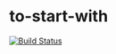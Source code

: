 # to-start-with
[![Build Status](https://travis-ci.org/kunalkukrejadotcom/to-start-with.svg?branch=master)](https://travis-ci.org/kunalkukrejadotcom/to-start-with)
